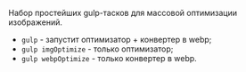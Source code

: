 Набор простейших gulp-тасков для массовой оптимизации изображений.
 - `gulp` - запустит оптимизатор + конвертер в webp;
 - `gulp imgOptimize` - только оптимизатор;
 - `gulp webpOptimize` - только конвертер в webp.
